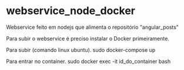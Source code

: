 # webservice_node_docker
Webservice feito em nodejs que alimenta o repositório "angular_posts"

Para subir o webservice é preciso instalar o Docker primeiramente.

Para subir (comando linux ubuntu).
sudo docker-compose up

Para entrar no container.
sudo docker exec -it id_do_container bash
